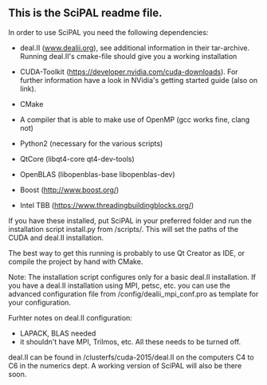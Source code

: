 ## This is the SciPAL readme file.

In order to use SciPAL you need the following dependencies:

* deal.II (www.dealii.org), see additional information in their tar-archive.
  Running deal.II's cmake-file should give you a working installation

* CUDA-Toolkit (https://developer.nvidia.com/cuda-downloads). For further
  information have a look in NVidia's getting started guide (also on link).

* CMake

* A compiler that is able to make use of OpenMP (gcc works fine, clang not)

* Python2 (necessary for the various scripts)

* QtCore (libqt4-core qt4-dev-tools)

* OpenBLAS (libopenblas-base libopenblas-dev)

* Boost (http://www.boost.org/)

* Intel TBB (https://www.threadingbuildingblocks.org/)

If you have these installed, put SciPAL in your preferred folder and run the
installation script install.py from /scripts/. This will set the paths of the
CUDA and deal.II installation.

The best way to get this running is probably to use Qt Creator as IDE, or
compile the project by hand with CMake.

Note: The installation script configures only for a basic deal.II installation.
      If you have a deal.II installation using MPI, petsc, etc. you can use the
      advanced configuration file from /config/dealii_mpi_conf.pro as template
      for your configuration.

Furhter notes on deal.II configuration:
* LAPACK, BLAS needed
* it shouldn't have MPI, Trilmos, etc. All these needs to be turned off.

deal.II can be found in /clusterfs/cuda-2015/deal.II on the computers C4 to C6 in the numerics dept. 
A working version of SciPAL will also be there soon.
